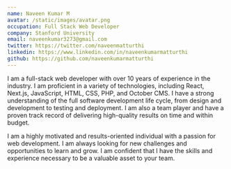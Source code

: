 ```yaml
---
name: Naveen Kumar M
avatar: /static/images/avatar.png
occupation: Full Stack Web Developer
company: Stanford University
email: naveenkumar3273@gmail.com
twitter: https://twitter.com/naveenmatturthi
linkedin: https://www.linkedin.com/in/naveenkumarmatturthi
github: https://github.com/naveenkumarmatturthi
---
```


I am a full-stack web developer with over 10 years of experience in the industry. I am proficient in a variety of technologies, including React, Next.js, JavaScript, HTML, CSS, PHP, and October CMS. I have a strong understanding of the full software development life cycle, from design and development to testing and deployment. I am also a team player and have a proven track record of delivering high-quality results on time and within budget.

I am a highly motivated and results-oriented individual with a passion for web development. I am always looking for new challenges and opportunities to learn and grow. I am confident that I have the skills and experience necessary to be a valuable asset to your team.
